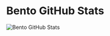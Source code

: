 # Bento GitHub Stats
![Bento GitHub Stats](https://firebasestorage.googleapis.com/v0/b/smartkaksha-fe32c.appspot.com/o/opbento2%2Fbento_1730480435089.png?alt=media&token=20180d1c-8484-46fc-a94e-4e716002c1fe)
